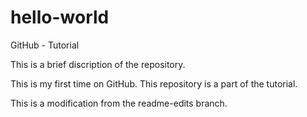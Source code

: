 # hello-world
GitHub - Tutorial

This is a brief discription of the repository.

This is my first time on GitHub. This repository is a part of the tutorial.

This is a modification from the readme-edits branch.
